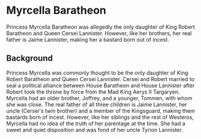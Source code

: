 # Myrcella Baratheon

Princess Myrcella Baratheon was allegedly the only daughter of King Robert Baratheon and Queen Cersei Lannister. However, like her brothers, her real father is Jaime Lannister, making her a bastard born out of incest.

## Background

Princess Myrcella was commonly thought to be the only daughter of King Robert Baratheon and Queen Cersei Lannister. Cersei and Robert married to seal a political alliance between House Baratheon and House Lannister after Robert took the throne by force from the Mad King Aerys II Targaryen. Myrcella had an older brother, Joffrey, and a younger, Tommen, with whom she was close. The real father of all three children is Jaime Lannister, her uncle (Cersei's twin brother) and a member of the Kingsguard, making them bastards born of incest. However, like her siblings and the rest of Westeros, Myrcella had no idea of the truth of her parentage at the time. She had a sweet and quiet disposition and was fond of her uncle Tyrion Lannister.
